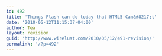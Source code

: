 ```yaml
---
id: 492
title: 'Things Flash can do today that HTML5 Can&#8217;t'
date: '2010-05-12T11:15:37-04:00'
author: Tea
layout: revision
guid: 'http://www.wirelust.com/2010/05/12/491-revision/'
permalink: '/?p=492'
---
```


